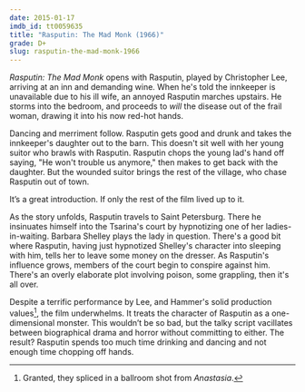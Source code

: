 ```yaml
---
date: 2015-01-17
imdb_id: tt0059635
title: "Rasputin: The Mad Monk (1966)"
grade: D+
slug: rasputin-the-mad-monk-1966
---
```


_Rasputin: The Mad Monk_ opens with Rasputin, played by Christopher Lee, arriving at an inn and demanding wine. When he's told the innkeeper is unavailable due to his ill wife, an annoyed Rasputin marches upstairs. He storms into the bedroom, and proceeds to _will_ the disease out of the frail woman, drawing it into his now red-hot hands.

Dancing and merriment follow. Rasputin gets good and drunk and takes the innkeeper's daughter out to the barn. This doesn't sit well with her young suitor who brawls with Rasputin. Rasputin chops the young lad's hand off saying, "He won't trouble us anymore," then makes to get back with the daughter. But the wounded suitor brings the rest of the village, who chase Rasputin out of town.

It’s a great introduction. If only the rest of the film lived up to it.

As the story unfolds, Rasputin travels to Saint Petersburg. There he insinuates himself into the Tsarina's court by hypnotizing one of her ladies-in-waiting. Barbara Shelley plays the lady in question. There's a good bit where Rasputin, having just hypnotized Shelley's character into sleeping with him, tells her to leave some money on the dresser. As Rasputin's influence grows, members of the court begin to conspire against him. There's an overly elaborate plot involving poison, some grappling, then it's all over.

Despite a terrific performance by Lee, and Hammer's solid production values[^1], the film underwhelms. It treats the character of Rasputin as a one-dimensional monster. This wouldn’t be so bad, but the talky script vacillates between biographical drama and horror without committing to either. The result? Rasputin spends too much time drinking and dancing and not enough time chopping off hands.

[^1]: Granted, they spliced in a ballroom shot from <span data-imdb-id="tt0048947">_Anastasia_</span>.
